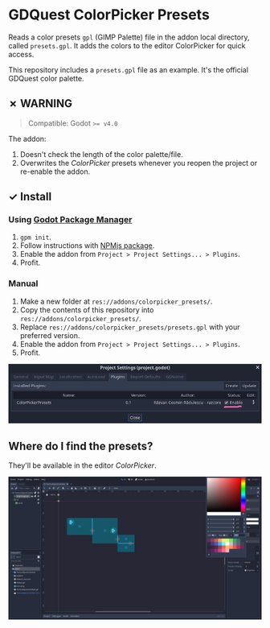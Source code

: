 # GDQuest ColorPicker Presets

Reads a color presets `gpl` (GIMP Palette) file in the addon local directory, called `presets.gpl`. It adds the colors to the editor ColorPicker for quick access.

This repository includes a `presets.gpl` file as an example. It's the official GDQuest color palette.

## ✗ WARNING

> Compatible: Godot `>= v4.0`

The addon:

1. Doesn't check the length of the color palette/file.
1. Overwrites the _ColorPicker_ presets whenever you reopen the project or re-enable the addon.

## ✓ Install

### Using [Godot Package Manager](https://github.com/godot-package-manager)

1. `gpm init`.
1. Follow instructions with [NPMjs package](https://www.npmjs.com/package/gdquest.colorpicker_presets).
1. Enable the addon from `Project > Project Settings... > Plugins`.
1. Profit.

### Manual

1. Make a new folder at `res://addons/colorpicker_presets/`.
1. Copy the contents of this repository into `res://addons/colorpicker_presets/`.
1. Replace `res://addons/colorpicker_presets/presets.gpl` with your preferred version.
1. Enable the addon from `Project > Project Settings... > Plugins`.
1. Profit.

![install project settings](readme/install_project_settings.png)

## Where do I find the presets?

They'll be available in the editor _ColorPicker_.

![ColorPicker presets](readme/colorpicker_presets.png)
